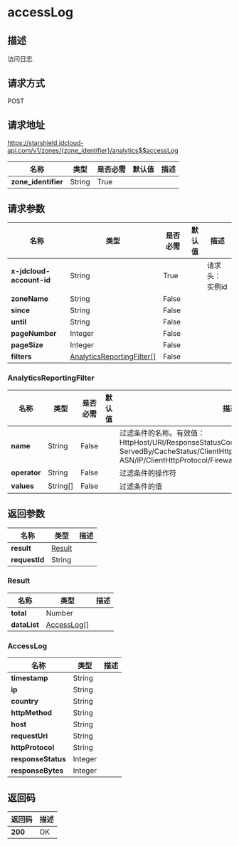 # accessLog


## 描述
访问日志.

## 请求方式
POST

## 请求地址
https://starshield.jdcloud-api.com/v1/zones/{zone_identifier}/analytics$$accessLog

|名称|类型|是否必需|默认值|描述|
|---|---|---|---|---|
|**zone_identifier**|String|True| | |

## 请求参数
|名称|类型|是否必需|默认值|描述|
|---|---|---|---|---|
|**x-jdcloud-account-id**|String|True| |请求头：实例id|
|**zoneName**|String|False| | |
|**since**|String|False| | |
|**until**|String|False| | |
|**pageNumber**|Integer|False| | |
|**pageSize**|Integer|False| | |
|**filters**|[AnalyticsReportingFilter[]](accessLog#analyticsreportingfilter)|False| | |

### <div id="analyticsreportingfilter">AnalyticsReportingFilter</div>
|名称|类型|是否必需|默认值|描述|
|---|---|---|---|---|
|**name**|String|False| |过滤条件的名称。有效值：<br>HttpHost/URI/ResponseStatusCode/ClientDeviceType/<br>ServedBy/CacheStatus/ClientHttpMethod/ResponseContentType/<br>ASN/IP/ClientHttpProtocol/FirewallSource/UserAgent<br>|
|**operator**|String|False| |过滤条件的操作符|
|**values**|String[]|False| |过滤条件的值|

## 返回参数
|名称|类型|描述|
|---|---|---|
|**result**|[Result](accessLog#result)| |
|**requestId**|String| |

### <div id="result">Result</div>
|名称|类型|描述|
|---|---|---|
|**total**|Number| |
|**dataList**|[AccessLog[]](accessLog#accesslog)| |
### <div id="accesslog">AccessLog</div>
|名称|类型|描述|
|---|---|---|
|**timestamp**|String| |
|**ip**|String| |
|**country**|String| |
|**httpMethod**|String| |
|**host**|String| |
|**requestUri**|String| |
|**httpProtocol**|String| |
|**responseStatus**|Integer| |
|**responseBytes**|Integer| |

## 返回码
|返回码|描述|
|---|---|
|**200**|OK|

